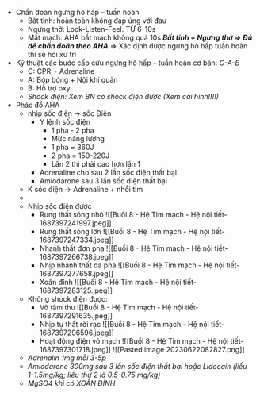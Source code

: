 - Chẩn đoán ngưng hô hấp – tuần hoàn
	- Bất tỉnh: hoàn toàn không đáp ứng với đau
	- Ngưng thở: Look-Listen-Feel. TỪ 6-10s
	- Mất mạch: AHA bắt mạch không quá 10s
	**_Bất tỉnh + Ngưng thở => Đủ để chẩn đoán theo AHA_**
⇒ Xác định được ngưng hô hấp tuần hoàn thì sẽ hỏi xử trí
- Kỹ thuật các bước cấp cứu ngưng hô hấp – tuần hoàn cơ bản: _C-A-B_
	- C: CPR + Adrenaline
	- A: Bóp bóng + Nội khí quản
	- B: Hỗ trợ oxy
	- _Shock điện: Xem BN có shock điện được (Xem cái hình!!!!)_
- Phác đồ AHA
	- nhịp sốc điện -> sốc Điện
		- Y lệnh sốc điện
			- 1 pha - 2 pha
			- Mức năng lượng
			- 1 pha = 360J
			- 2 pha = 150-220J
			- Lần 2 thì phải cao hơn lần 1 
		- Adrenaline cho sau 2 lần sốc điện thất bại
		- Amiodarone sau 3 lần sốc điện thất bại
	- K sóc điện -> Adrenaline + nhồi tim
	- 
	- Nhịp sốc điện được
		- Rung thất sóng nhỏ
		![[Buổi 8 - Hệ Tim mạch - Hệ nội tiết-1687397241997.jpeg]]
		- Rung thất sóng lớn
		![[Buổi 8 - Hệ Tim mạch - Hệ nội tiết-1687397247334.jpeg]]
		- Nhanh thất đơn pha
		![[Buổi 8 - Hệ Tim mạch - Hệ nội tiết-1687397266738.jpeg]]
		- Nhịp nhanh thất đa pha
		![[Buổi 8 - Hệ Tim mạch - Hệ nội tiết-1687397277658.jpeg]]
		- Xoắn đỉnh
		![[Buổi 8 - Hệ Tim mạch - Hệ nội tiết-1687397283125.jpeg]]
	- Không shock điện được:
		- Vô tâm thu
		![[Buổi 8 - Hệ Tim mạch - Hệ nội tiết-1687397291635.jpeg]]
		- Nhịp tự thất rời rạc
		![[Buổi 8 - Hệ Tim mạch - Hệ nội tiết-1687397296596.jpeg]]
		- Hoạt động điện vô mạch
		![[Buổi 8 - Hệ Tim mạch - Hệ nội tiết-1687397301718.jpeg]]
![[Pasted image 20230622082827.png]]
	- _Adrenalin 1mg mỗi 3-5p_
	- _Amiodarone 300mg sau 3 lần sốc điện thất bại hoặc Lidocain (liều 1-1.5mg/kg; liều thứ 2 là 0.5-0.75 mg/kg)_
	- _MgSO4 khi có XOẮN ĐỈNH_